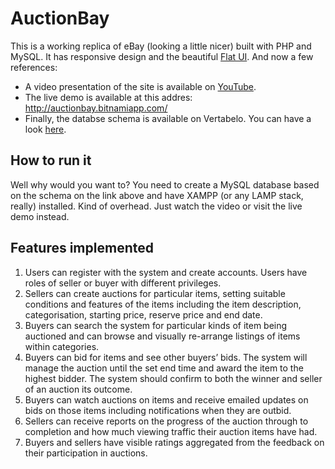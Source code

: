 # AuctionBay
This is a working replica of eBay (looking a little nicer) built with PHP and MySQL. It has responsive design and the beautiful [Flat UI](http://designmodo.github.io/Flat-UI/). And now a few references:

- A video presentation of the site is available on [YouTube](https://youtu.be/eVZXFArkstQ).
- The live demo is available at this addres: http://auctionbay.bitnamiapp.com/
- Finally, the databse schema is available on Vertabelo. You can have a look [here](https://my.vertabelo.com/public-model-view/hQaOq2J4GE6xQfuALRgJjFt9dLCko1HSHHI8kapj2B3xVHWGva408JTR0L8nRuvQ?x=2843&y=2930&zoom=0.6500).

## How to run it
Well why would you want to? You need to create a MySQL database based on the schema on the link above and have XAMPP (or any LAMP stack, really) installed. Kind of overhead. Just watch the video or visit the live demo instead.

## Features implemented
1. Users can register with the system and create accounts. Users have roles of seller or buyer with different privileges.
2. Sellers can create auctions for particular items, setting suitable conditions and features of the items including the item description, categorisation, starting price, reserve price and end date.
3. Buyers can search the system for particular kinds of item being auctioned and can browse and visually re-arrange listings of items within categories. 
4. Buyers can bid for items and see other buyers’ bids. The system will manage the auction until the set end time and award the item to the highest bidder. The system should confirm to both the winner and seller of an auction its outcome.
5. Buyers can watch auctions on items and receive emailed updates on bids on those items including notifications when they are outbid.
6. Sellers can receive reports on the progress of the auction through to completion and how much viewing traffic their auction items have had.
7. Buyers and sellers have visible ratings aggregated from the feedback on their participation in auctions.
